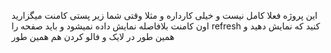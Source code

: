 این پروژه فعلا کامل نیست و خیلی کارداره و مثلا وقتی شما زیر پستی کامنت میگزارید اون کامنت بلافاصله نمایش داده نمیشود و باید صفحه را refresh کنید که نمایش دهید و همین طور در لایک و فالو کردن هم همین طور
